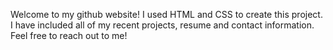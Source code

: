Welcome to my github website! I used HTML and CSS to create this project. I have included all of my recent projects, resume and contact information. Feel free to reach out to me!
